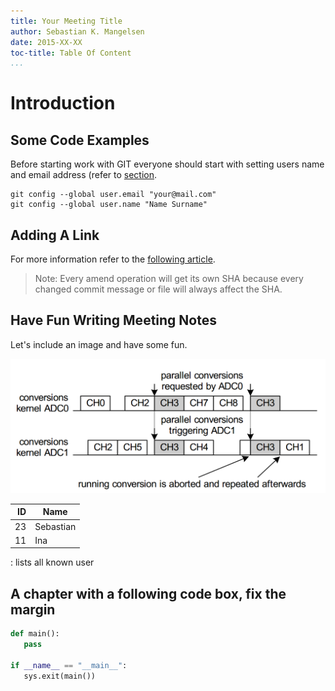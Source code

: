 ```yaml
---
title: Your Meeting Title
author: Sebastian K. Mangelsen
date: 2015-XX-XX
toc-title: Table Of Content
...
```



# Introduction

## Some Code Examples
Before starting work with GIT everyone should start with setting users name and email address
(refer to [section](#some-code-examples).

~~~~{.bash}
git config --global user.email "your@mail.com"
git config --global user.name "Name Surname"
~~~~
## Adding A Link
For more information refer to the [following article](https://git-scm.com/book/be/v2/Git-Basics-Undoing-Things).

> Note: Every amend operation will get its own SHA because every changed commit message or
file will always affect the SHA.

## Have Fun Writing Meeting Notes

Let's include an image and have some fun.

![My first image enhancing the notes.](img/2015-11-18_094552.png)


| ID  | Name |
|----:|------|
|23 | Sebastian |
|11 | Ina|

: lists all known user

## A chapter with a following code box, fix the margin

```python
def main():
   pass

if __name__ == "__main__":
   sys.exit(main())
```
   
